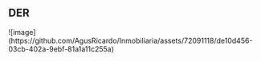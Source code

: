 <h2>DER</h2>
<div>
![image](https://github.com/AgusRicardo/Inmobiliaria/assets/72091118/de10d456-03cb-402a-9ebf-81a1a11c255a)
</div>
